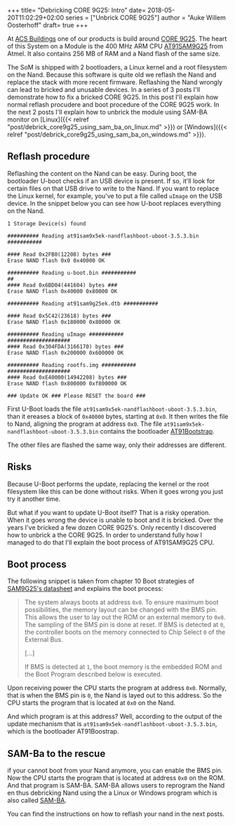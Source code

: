 +++
title= "Debricking CORE 9G25: Intro"
date= 2018-05-20T11:02:29+02:00
series = ["Unbrick CORE 9G25"]
author = "Auke Willem Oosterhoff"
draft= true
+++

At [ACS Buildings][acs] one of our products is build around [CORE
9G25][core9g25]. The heart of this System on a Module is the 400 MHz ARM CPU
[AT91SAM9G25][at91sam9g25] from Atmel. It also contains 256 MB of RAM and a
Nand flash of the same size.

The SoM is shipped with 2 bootloaders, a Linux kernel and a root filesystem
on the Nand. Because this software is quite old we reflash the Nand and replace
the stack with more recent firmware. Reflashing the Nand wrongly can lead to
bricked and unusable devices. In a series of 3 posts I'll demonstrate how to
fix a bricked CORE 9G25. In this post I'll explain how normal reflash procudere
and boot procedure of the CORE 9G25 work. In the next 2 posts I'll explain how
to unbrick the module using SAM-BA monitor on [Linux]({{< relref
"post/debrick_core9g25_using_sam_ba_on_linux.md" >}}) or [Windows]({{< relref
"post/debrick_core9g25_using_sam_ba_on_windows.md" >}}).

## Reflash procedure
Reflashing the content on the Nand can be easy.  During boot, the bootloader
U-boot checks if an USB device is present. If so, it'll look for certain files
on that USB drive to write to the Nand. If you want to replace the Linux
kernel, for example, you've to put a file called `uImage` on the USB device. In
the snippet below you can see how U-boot replaces everything on the Nand.

```
1 Storage Device(s) found

########## Reading at91sam9x5ek-nandflashboot-uboot-3.5.3.bin ###########

#### Read 0x2FB0(12208) bytes ###
Erase NAND flash 0x0 0x40000 OK

########## Reading u-boot.bin ###########
##
#### Read 0x6BD04(441604) bytes ###
Erase NAND flash 0x40000 0x80000 OK

########## Reading at91sam9g25ek.dtb ###########

#### Read 0x5C42(23618) bytes ###
Erase NAND flash 0x180000 0x80000 OK

########## Reading uImage ###########
####################
#### Read 0x304FDA(3166170) bytes ###
Erase NAND flash 0x200000 0x600000 OK

########## Reading rootfs.img ###########
####################
#### Read 0xE40000(14942208) bytes ###
Erase NAND flash 0x800000 0xf800000 OK

### Update OK ### Please RESET the board ###
```

First U-Boot loads the file `at91sam9x5ek-nandflashboot-uboot-3.5.3.bin`, than
it ereases a block of `0x40000` bytes, starting at `0x0`. It then writes the
file to Nand, aligning the program at address `0x0`. The file
`at91sam9x5ek-nandflashboot-uboot-3.5.3.bin` contains the bootloader
[AT91Bootstrap][at91bootstrap].

The other files are flashed the same way, only their addresses are different.

## Risks
Because U-Boot performs the update, replacing the kernel or the root filesystem
like this can be done without risks. When it goes wrong you just try it another
time.

But what if you want to update U-Boot itself? That is a risky operation. When
it goes wrong the device is unable to boot and it is bricked. Over the years
I've bricked a few dozen CORE 9G25's. Only recently I discovered how to unbrick
a the CORE 9G25. In order to understand fully how I managed to do that I'll
explain the boot process of AT91SAM9G25 CPU.

## Boot process
The following snippet is taken from chapter 10 Boot strategies of [SAM9G25's
datasheet][datasheet] and explains the boot process:

> The system always boots at address `0x0`. To ensure maximum boot
> possibilities, the memory layout can be changed with the BMS pin. This allows
> the user to lay out the ROM or an external memory to `0x0`. The sampling of
> the BMS pin is done at reset. If BMS is detected at `0`, the controller boots
> on the memory connected to Chip Select `0` of the External Bus.
>
> [...]
>
> If BMS is detected at `1`, the boot memory is the embedded ROM and the Boot
> Program described below is executed.

Upon receiving power the CPU starts the program at address `0x0`.
Normally, that is when the BMS pin is `0`, the Nand is layed out to this address.
So the CPU starts the program that is located at `0x0` on the Nand.

And which program is at this address? Well, according to the output of the
update mechanism that is `at91sam9x5ek-nandflashboot-uboot-3.5.3.bin`, which
is the bootloader AT91Boostrap.

## SAM-Ba to the rescue
if your cannot boot from your Nand anymore, you can enable the BMS pin. Now the
CPU starts the program that is located at address `0x0` on the ROM. And that
program is SAM-BA. SAM-BA allows users to reprogram the Nand en thus debricking
Nand using the a Linux or Windows program which is also called
[SAM-BA][sam-ba].

You can find the instructions on how to reflash your nand in the next posts.

[acs]: https://www.acs-buildings.com/
[at91bootstrap]: https://github.com/linux4sam/at91bootstrap
[core9g25]:http://www.armdevs.com/CORE%209G25.html
[at91sam9g25]: http://www.microchip.com/wwwproducts/en/AT91sam9g25
[datasheet]: http://ww1.microchip.com/downloads/en/DeviceDoc/Atmel-11032-32-bit-ARM926EJ-S-Microcontroller-SAM9G25_Datasheet.pdf
[sam-ba]: http://www.microchip.com/DevelopmentTools/ProductDetails.aspx?PartNO=Atmel%20SAM-BA%20In-system%20Programmer
